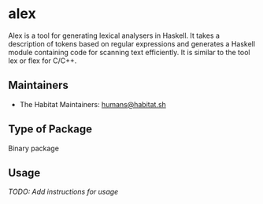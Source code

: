 # alex

Alex is a tool for generating lexical analysers in Haskell. It takes a description of tokens based on regular expressions and generates a Haskell module containing code for scanning text efficiently. It is similar to the tool lex or flex for C/C++.

## Maintainers

* The Habitat Maintainers: <humans@habitat.sh>

## Type of Package

Binary package

## Usage

*TODO: Add instructions for usage*
